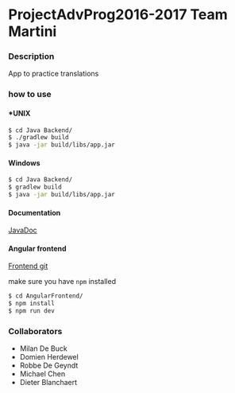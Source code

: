 # ProjectAdvProg2016-2017 Team Martini
### Description
App to practice translations

### how to use
#### *UNIX
```sh
$ cd Java Backend/
$ ./gradlew build
$ java -jar build/libs/app.jar
```

#### Windows
```sh
$ cd Java Backend/
$ gradlew build
$ java -jar build/libs/app.jar
```
#### Documentation

[JavaDoc](http://teammartini.tk)

#### Angular frontend

[Frontend git](https://github.com/milandebuck/ProjAdvProg-Frontend.git)

make sure you have `npm` installed

```sh
$ cd AngularFrontend/
$ npm install
$ npm run dev
```

### Collaborators
    
- Milan De Buck
- Domien Herdewel
- Robbe De Geyndt
- Michael Chen
- Dieter Blanchaert
